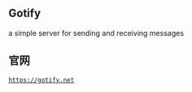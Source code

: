 ## Gotify
a simple server for sending and receiving messages

## 官网 
[`https://gotify.net`](https://gotify.net)